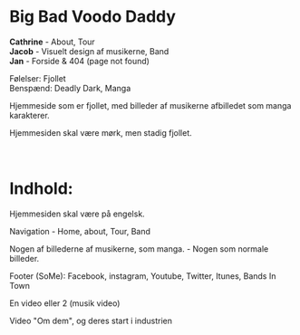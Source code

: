 # Big Bad Voodo Daddy

<b>Cathrine</b> - About, Tour
<br>
<b>Jacob</b> - Visuelt design af musikerne, Band
<br>
<b>Jan</b> - Forside & 404 (page not found)

Følelser: Fjollet
<br>
Benspænd: Deadly Dark, Manga


Hjemmeside som er fjollet, med billeder af musikerne afbilledet som manga karakterer.

Hjemmesiden skal være mørk, men stadig fjollet.
<br>
<br>
<br>
<h1><b>Indhold:</b></h1>

Hjemmesiden skal være på engelsk.


Navigation - Home, about, Tour, Band


Nogen af billederne af musikerne, som manga. - Nogen som normale billeder.

Footer (SoMe): Facebook, instagram, Youtube, Twitter, Itunes, Bands In Town

En video eller 2 (musik video)

Video "Om dem", og deres start i industrien
